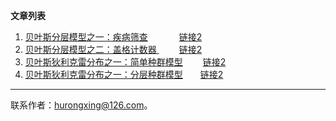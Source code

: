 

**文章列表**

1. [贝叶斯分层模型之一：疾病筛查](https://nbviewer.jupyter.org/github/HuRongxing/thinkbayes/blob/master/%E8%B4%9D%E5%8F%B6%E6%96%AF%E5%88%86%E5%B1%82%E6%A8%A1%E5%9E%8B%E4%B9%8B%E7%96%BE%E7%97%85%E7%AD%9B%E6%9F%A5.ipynb) &ensp;&ensp;&ensp;&ensp;&ensp;&ensp;   [链接2](https://github.com/HuRongxing/thinkbayes/blob/master/%E8%B4%9D%E5%8F%B6%E6%96%AF%E5%88%86%E5%B1%82%E6%A8%A1%E5%9E%8B%E4%B9%8B%E7%96%BE%E7%97%85%E7%AD%9B%E6%9F%A5.ipynb)
2. [贝叶斯分层模型之二：盖格计数器 ](https://nbviewer.jupyter.org/github/HuRongxing/thinkbayes/blob/master/%E8%B4%9D%E5%8F%B6%E6%96%AF%E5%88%86%E5%B1%82%E6%A8%A1%E5%9E%8B%E4%B9%8B%E7%9B%96%E6%A0%BC%E8%AE%A1%E6%95%B0%E5%99%A8.ipynb) &ensp;&ensp;&ensp;&ensp;   [链接2](https://github.com/HuRongxing/thinkbayes/blob/master/%E8%B4%9D%E5%8F%B6%E6%96%AF%E5%88%86%E5%B1%82%E6%A8%A1%E5%9E%8B%E4%B9%8B%E7%9B%96%E6%A0%BC%E8%AE%A1%E6%95%B0%E5%99%A8.ipynb)
3. [贝叶斯狄利克雷分布之一：简单种群模型](https://nbviewer.jupyter.org/github/HuRongxing/thinkbayes/blob/master/%E7%8B%84%E5%88%A9%E5%85%8B%E9%9B%B7%E5%88%86%E5%B8%83%E4%B9%8B%E7%AE%80%E5%8D%95%E7%A7%8D%E7%BE%A4%E6%A8%A1%E5%9E%8B.ipynb)&ensp;&ensp;&ensp;&ensp;  [链接2](https://github.com/HuRongxing/thinkbayes/blob/master/%E7%8B%84%E5%88%A9%E5%85%8B%E9%9B%B7%E5%88%86%E5%B8%83%E4%B9%8B%E7%AE%80%E5%8D%95%E7%A7%8D%E7%BE%A4%E6%A8%A1%E5%9E%8B.ipynb)
3. [贝叶斯狄利克雷分布之一：分层种群模型]()&ensp;&ensp;&ensp;&ensp;[链接2]()




-------------------

联系作者：hurongxing@126.com。
